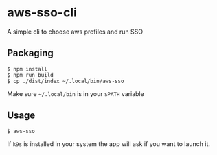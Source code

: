 # aws-sso-cli

A simple cli to choose aws profiles and run SSO

## Packaging
```
$ npm install
$ npm run build
$ cp ./dist/index ~/.local/bin/aws-sso
```
Make sure `~/.local/bin` is in your `$PATH` variable

## Usage

```
$ aws-sso
```

If `k9s` is installed in your system the app will ask if you want to launch it.
